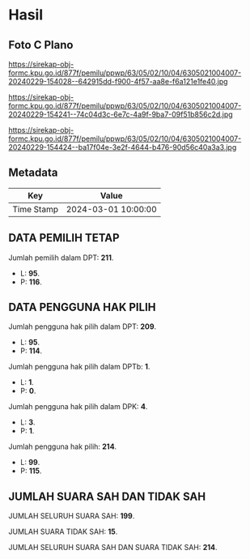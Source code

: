# Hasil

## Foto C Plano

https://sirekap-obj-formc.kpu.go.id/877f/pemilu/ppwp/63/05/02/10/04/6305021004007-20240229-154028--642915dd-f900-4f57-aa8e-f6a121e1fe40.jpg

https://sirekap-obj-formc.kpu.go.id/877f/pemilu/ppwp/63/05/02/10/04/6305021004007-20240229-154241--74c04d3c-6e7c-4a9f-9ba7-09f51b856c2d.jpg

https://sirekap-obj-formc.kpu.go.id/877f/pemilu/ppwp/63/05/02/10/04/6305021004007-20240229-154424--ba17f04e-3e2f-4644-b476-90d56c40a3a3.jpg


## Metadata

| Key        | Value               |
| ---------- | ------------------- |
| Time Stamp | 2024-03-01 10:00:00 |


## DATA PEMILIH TETAP

Jumlah pemilih dalam DPT: **211**.
 * L: **95**.
 * P: **116**.

## DATA PENGGUNA HAK PILIH

Jumlah pengguna hak pilih dalam DPT: **209**.
 * L: **95**.
 * P: **114**.

Jumlah pengguna hak pilih dalam DPTb: **1**.
 * L: **1**.
 * P: **0**.

Jumlah pengguna hak pilih dalam DPK: **4**.
 * L: **3**.
 * P: **1**.

Jumlah pengguna hak pilih: **214**.
 * L: **99**.
 * P: **115**.

## JUMLAH SUARA SAH DAN TIDAK SAH

JUMLAH SELURUH SUARA SAH: **199**.

JUMLAH SUARA TIDAK SAH: **15**.

JUMLAH SELURUH SUARA SAH DAN SUARA TIDAK SAH: **214**.


